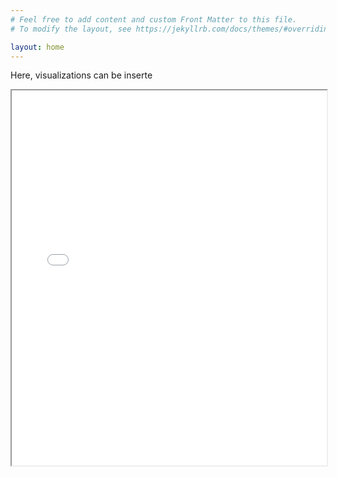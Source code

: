 ```yaml
---
# Feel free to add content and custom Front Matter to this file.
# To modify the layout, see https://jekyllrb.com/docs/themes/#overriding-theme-defaults

layout: home
---
```


Here, visualizations can be inserte

<iframe src="/assets/datavis_output/Heatmap_with_time.html" width="100%" height="600px"></iframe>